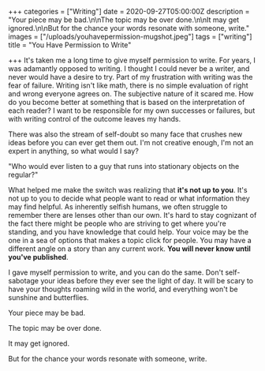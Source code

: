 +++
categories = ["Writing"]
date = 2020-09-27T05:00:00Z
description = "Your piece may be bad.\n\nThe topic may be over done.\n\nIt may get ignored.\n\nBut for the chance your words resonate with someone, write."
images = ["/uploads/youhavepermission-mugshot.jpeg"]
tags = ["writing"]
title = "You Have Permission to Write"

+++
It's taken me a long time to give myself permission to write. For years, I was adamantly opposed to writing. I thought I could never be a writer, and never would have a desire to try. Part of my frustration with writing was the fear of failure. Writing isn't like math, there is no simple evaluation of right and wrong everyone agrees on. The subjective nature of it scared me. How do you become better at something that is based on the interpretation of each reader? I want to be responsible for my own successes or failures, but with writing control of the outcome leaves my hands.

There was also the stream of self-doubt so many face that crushes new ideas before you can ever get them out. I'm not creative enough, I'm not an expert in anything, so what would I say?

"Who would ever listen to a guy that runs into stationary objects on the regular?"

What helped me make the switch was realizing that **it's not up to you**. It's not up to you to decide what people want to read or what information they may find helpful. As inherently selfish humans, we often struggle to remember there are lenses other than our own. It's hard to stay cognizant of the fact there might be people who are striving to get where you're standing, and you have knowledge that could help. Your voice may be the one in a sea of options that makes a topic click for people. You may have a different angle on a story than any current work. **You will never know until you've published**.

I gave myself permission to write, and you can do the same. Don't self-sabotage your ideas before they ever see the light of day. It will be scary to have your thoughts roaming wild in the world, and everything won't be sunshine and butterflies.

Your piece may be bad.

The topic may be over done.

It may get ignored.

But for the chance your words resonate with someone, write.